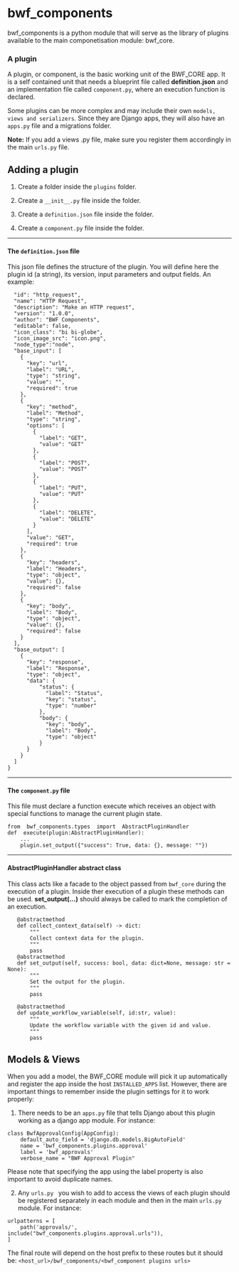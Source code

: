 # bwf_components
bwf_components is a python module that will serve as the library of plugins available to the main componetisation module: bwf_core.

### A plugin
A plugin, or component, is the basic working unit of the BWF_CORE app. It is a self contained unit that needs a blueprint file called **definition.json** and an implementation file called  ``component.py``, where an execution function is declared. 

Some plugins can be more complex and may include their own ``models, views and serializers``. Since they are Django apps, they will also have an ``apps.py`` file and a migrations folder.

**Note:** If you add a views .py file, make sure you register them accordingly in the main ``urls.py`` file.


## Adding a plugin

1. Create a folder inside the ``plugins`` folder.

2. Create a ``__init__.py`` file inside the folder.

3. Create a ``definition.json`` file inside the folder.

4. Create a ``component.py`` file inside the folder.
---
#### The ``definition.json`` file
This json file defines the structure of the plugin. You will define here the plugin id (a string), its version, input parameters and output fields. An example: 
```{
  "id": "http_request",
  "name": "HTTP Request",
  "description": "Make an HTTP request",
  "version": "1.0.0",
  "author": "BWF Components",
  "editable": false,
  "icon_class": "bi bi-globe",
  "icon_image_src": "icon.png",
  "node_type":"node",
  "base_input": [
    {
      "key": "url",
      "label": "URL",
      "type": "string",
      "value": "",
      "required": true
    },
    {
      "key": "method",
      "label": "Method",
      "type": "string",
      "options": [
        {
          "label": "GET",
          "value": "GET"
        },
        {
          "label": "POST",
          "value": "POST"
        },
        {
          "label": "PUT",
          "value": "PUT"
        },
        {
          "label": "DELETE",
          "value": "DELETE"
        }
      ],
      "value": "GET",
      "required": true
    },
    {
      "key": "headers",
      "label": "Headers",
      "type": "object",
      "value": {},
      "required": false
    },
    {
      "key": "body",
      "label": "Body",
      "type": "object",
      "value": {},
      "required": false
    }
  ],
  "base_output": [
    {
      "key": "response",
      "label": "Response",
      "type": "object",
      "data": {
          "status": {
            "label": "Status",
            "key": "status",
            "type": "number"
          },
          "body": {
            "key": "body",
            "label": "Body",
            "type": "object"
          }
      }
    }
  ]
}
```
---

#### The ``component.py`` file
This file must declare a function execute which receives an object with special functions to manage the current plugin state.
```
from  bwf_components.types  import  AbstractPluginHandler
def  execute(plugin:AbstractPluginHandler):
	...
	plugin.set_output({"success": True, data: {}, message: ""})
```
---

#### AbstractPluginHandler abstract class
This class acts like a facade to the object passed from ``bwf_core`` during the execution of a plugin.
Inside ther execution of a plugin these methods can be used. 
**set_output(...)** should always be called to mark the completion of an execution.
 ```
	@abstractmethod
	def collect_context_data(self) -> dict:
        """
        Collect context data for the plugin.
        """
        pass
	@abstractmethod
	def set_output(self, success: bool, data: dict=None, message: str = None):
        """
        Set the output for the plugin.
        """
        pass

	@abstractmethod
	def update_workflow_variable(self, id:str, value):
        """
        Update the workflow variable with the given id and value.
        """
        pass
```
## Models & Views
When you add a model, the BWF_CORE module will pick it up automatically and register the app inside the host `INSTALLED_APPS` list. However, there are important things to remember inside the plugin settings for it to work properly:
1. There needs to be an `apps.py` file that tells Django about this plugin working as a django app module. For instance:
```  
class BwfApprovalConfig(AppConfig):
    default_auto_field = 'django.db.models.BigAutoField'
    name = 'bwf_components.plugins.approval'
    label = 'bwf_approvals'
    verbose_name = "BWF Approval Plugin"
```
Please note that specifying the app using the label property is also important to avoid duplicate names. 
	

2. Any ``urls.py `` you wish to add to access the views of each plugin should be registered separately in each module and then in the main ``urls.py`` module. For instance:
```
urlpatterns = [
    path('approvals/', include("bwf_components.plugins.approval.urls")),
]
```

The final route will depend on the host prefix to these routes but it should be:
``<host_url>/bwf_components/<bwf_component plugins urls>``


